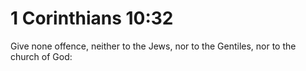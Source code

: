 # 1 Corinthians 10:32

Give none offence, neither to the Jews, nor to the Gentiles, nor to the church of God:
